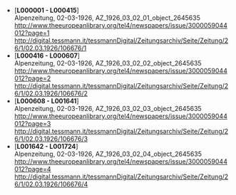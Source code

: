 * [**L000001 - L000415**]  
Alpenzeitung, 02-03-1926, AZ_1926_03_02_01_object_2645635  
http://www.theeuropeanlibrary.org/tel4/newspapers/issue/3000059044012?page=1  
http://digital.tessmann.it/tessmannDigital/Zeitungsarchiv/Seite/Zeitung/26/1/02.03.1926/106676/1
* [**L000416 - L000607**]    
Alpenzeitung, 02-03-1926, AZ_1926_03_02_02_object_2645635  
http://www.theeuropeanlibrary.org/tel4/newspapers/issue/3000059044012?page=2  
http://digital.tessmann.it/tessmannDigital/Zeitungsarchiv/Seite/Zeitung/26/1/02.03.1926/106676/2
* [**L000608 - L001641**]    
Alpenzeitung, 02-03-1926, AZ_1926_03_02_03_object_2645635  
http://www.theeuropeanlibrary.org/tel4/newspapers/issue/3000059044012?page=3  
http://digital.tessmann.it/tessmannDigital/Zeitungsarchiv/Seite/Zeitung/26/1/02.03.1926/106676/3 
* [**L001642 - L001724**]  
Alpenzeitung, 02-03-1926, AZ_1926_03_02_04_object_2645635  
http://www.theeuropeanlibrary.org/tel4/newspapers/issue/3000059044012?page=4  
http://digital.tessmann.it/tessmannDigital/Zeitungsarchiv/Seite/Zeitung/26/1/02.03.1926/106676/4  
